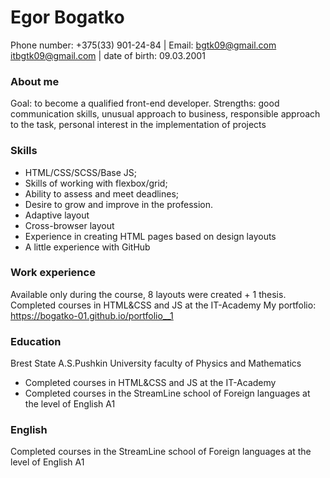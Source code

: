 # Egor Bogatko
Phone number: +375(33) 901-24-84 | Email: bgtk09@gmail.com itbgtk09@gmail.com | date of birth: 09.03.2001

### About me
Goal: to become a qualified front-end developer.
Strengths: good communication skills, unusual approach to business, responsible approach to the task, personal interest in the implementation of projects

### Skills
* HTML/CSS/SCSS/Base JS;
* Skills of working with flexbox/grid;
* Ability to assess and meet deadlines;
* Desire to grow and improve in the profession.
* Adaptive layout
* Cross-browser layout
* Experience in creating HTML pages based on design layouts
* A little experience with GitHub

### Work experience
Available only during the course, 8 layouts were created + 1 thesis.
Completed courses in HTML&CSS and JS at the IT-Academy
My portfolio: https://bogatko-01.github.io/portfolio__1

### Education
Brest State A.S.Pushkin University faculty of Physics and Mathematics



* Completed courses in HTML&CSS and JS at the IT-Academy
* Completed courses in the StreamLine school of Foreign languages at the level of English A1

### English
Completed courses in the StreamLine school of Foreign languages at the level of English A1
